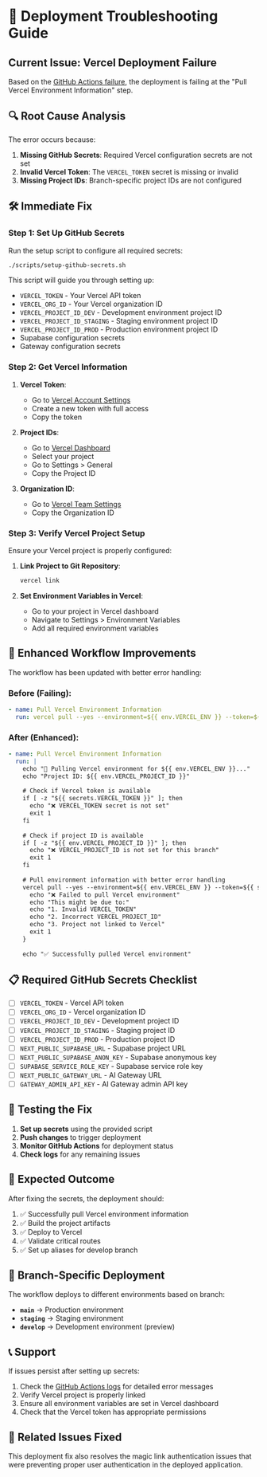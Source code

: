 # 🚨 Deployment Troubleshooting Guide

## Current Issue: Vercel Deployment Failure

Based on the [GitHub Actions failure](https://github.com/tindevelopers/AI-Model-As-A-Service/actions/runs/17741759800/job/50417334954), the deployment is failing at the "Pull Vercel Environment Information" step.

## 🔍 **Root Cause Analysis**

The error occurs because:
1. **Missing GitHub Secrets**: Required Vercel configuration secrets are not set
2. **Invalid Vercel Token**: The `VERCEL_TOKEN` secret is missing or invalid
3. **Missing Project IDs**: Branch-specific project IDs are not configured

## 🛠️ **Immediate Fix**

### Step 1: Set Up GitHub Secrets

Run the setup script to configure all required secrets:

```bash
./scripts/setup-github-secrets.sh
```

This script will guide you through setting up:
- `VERCEL_TOKEN` - Your Vercel API token
- `VERCEL_ORG_ID` - Your Vercel organization ID
- `VERCEL_PROJECT_ID_DEV` - Development environment project ID
- `VERCEL_PROJECT_ID_STAGING` - Staging environment project ID
- `VERCEL_PROJECT_ID_PROD` - Production environment project ID
- Supabase configuration secrets
- Gateway configuration secrets

### Step 2: Get Vercel Information

1. **Vercel Token**:
   - Go to [Vercel Account Settings](https://vercel.com/account/tokens)
   - Create a new token with full access
   - Copy the token

2. **Project IDs**:
   - Go to [Vercel Dashboard](https://vercel.com/dashboard)
   - Select your project
   - Go to Settings > General
   - Copy the Project ID

3. **Organization ID**:
   - Go to [Vercel Team Settings](https://vercel.com/account/team)
   - Copy the Organization ID

### Step 3: Verify Vercel Project Setup

Ensure your Vercel project is properly configured:

1. **Link Project to Git Repository**:
   ```bash
   vercel link
   ```

2. **Set Environment Variables in Vercel**:
   - Go to your project in Vercel dashboard
   - Navigate to Settings > Environment Variables
   - Add all required environment variables

## 🔧 **Enhanced Workflow Improvements**

The workflow has been updated with better error handling:

### Before (Failing):
```yaml
- name: Pull Vercel Environment Information
  run: vercel pull --yes --environment=${{ env.VERCEL_ENV }} --token=${{ secrets.VERCEL_TOKEN }}
```

### After (Enhanced):
```yaml
- name: Pull Vercel Environment Information
  run: |
    echo "🔧 Pulling Vercel environment for ${{ env.VERCEL_ENV }}..."
    echo "Project ID: ${{ env.VERCEL_PROJECT_ID }}"
    
    # Check if Vercel token is available
    if [ -z "${{ secrets.VERCEL_TOKEN }}" ]; then
      echo "❌ VERCEL_TOKEN secret is not set"
      exit 1
    fi
    
    # Check if project ID is available
    if [ -z "${{ env.VERCEL_PROJECT_ID }}" ]; then
      echo "❌ VERCEL_PROJECT_ID is not set for this branch"
      exit 1
    fi
    
    # Pull environment information with better error handling
    vercel pull --yes --environment=${{ env.VERCEL_ENV }} --token=${{ secrets.VERCEL_TOKEN }} || {
      echo "❌ Failed to pull Vercel environment"
      echo "This might be due to:"
      echo "1. Invalid VERCEL_TOKEN"
      echo "2. Incorrect VERCEL_PROJECT_ID"
      echo "3. Project not linked to Vercel"
      exit 1
    }
    
    echo "✅ Successfully pulled Vercel environment"
```

## 📋 **Required GitHub Secrets Checklist**

- [ ] `VERCEL_TOKEN` - Vercel API token
- [ ] `VERCEL_ORG_ID` - Vercel organization ID
- [ ] `VERCEL_PROJECT_ID_DEV` - Development project ID
- [ ] `VERCEL_PROJECT_ID_STAGING` - Staging project ID
- [ ] `VERCEL_PROJECT_ID_PROD` - Production project ID
- [ ] `NEXT_PUBLIC_SUPABASE_URL` - Supabase project URL
- [ ] `NEXT_PUBLIC_SUPABASE_ANON_KEY` - Supabase anonymous key
- [ ] `SUPABASE_SERVICE_ROLE_KEY` - Supabase service role key
- [ ] `NEXT_PUBLIC_GATEWAY_URL` - AI Gateway URL
- [ ] `GATEWAY_ADMIN_API_KEY` - AI Gateway admin API key

## 🧪 **Testing the Fix**

1. **Set up secrets** using the provided script
2. **Push changes** to trigger deployment
3. **Monitor GitHub Actions** for deployment status
4. **Check logs** for any remaining issues

## 🚀 **Expected Outcome**

After fixing the secrets, the deployment should:
1. ✅ Successfully pull Vercel environment information
2. ✅ Build the project artifacts
3. ✅ Deploy to Vercel
4. ✅ Validate critical routes
5. ✅ Set up aliases for develop branch

## 🔄 **Branch-Specific Deployment**

The workflow deploys to different environments based on branch:

- **`main`** → Production environment
- **`staging`** → Staging environment  
- **`develop`** → Development environment (preview)

## 📞 **Support**

If issues persist after setting up secrets:

1. Check the [GitHub Actions logs](https://github.com/tindevelopers/AI-Model-As-A-Service/actions) for detailed error messages
2. Verify Vercel project is properly linked
3. Ensure all environment variables are set in Vercel dashboard
4. Check that the Vercel token has appropriate permissions

## 🎯 **Related Issues Fixed**

This deployment fix also resolves the magic link authentication issues that were preventing proper user authentication in the deployed application.
